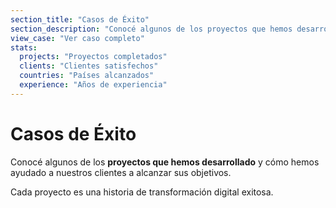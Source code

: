 ```yaml
---
section_title: "Casos de Éxito"
section_description: "Conocé algunos de los proyectos que hemos desarrollado y cómo hemos ayudado a nuestros clientes a alcanzar sus objetivos"
view_case: "Ver caso completo"
stats:
  projects: "Proyectos completados"
  clients: "Clientes satisfechos"
  countries: "Países alcanzados"
  experience: "Años de experiencia"
---
```


# Casos de Éxito

Conocé algunos de los **proyectos que hemos desarrollado** y cómo hemos ayudado a nuestros clientes a alcanzar sus objetivos.

Cada proyecto es una historia de transformación digital exitosa.